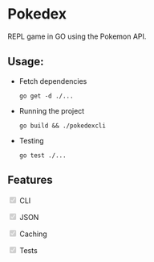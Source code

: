 # Pokedex

REPL game in GO using the Pokemon API.

## Usage:

- Fetch dependencies
    ```
    go get -d ./...
    ```

- Running the project
    ```
    go build && ./pokedexcli
    ```
- Testing
    ```
    go test ./...    
    ```

## Features
<input type="checkbox" disabled checked /> CLI

<input type="checkbox" disabled checked /> JSON

<input type="checkbox" disabled checked />  Caching

<input type="checkbox" disabled checked /> Tests



